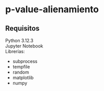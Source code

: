 # p-value-alienamiento

## Requisitos
Python 3.12.3 <br>
Jupyter Notebook <br>
Librerías: 
<ul>
  <li> subprocess </li>
  <li> tempfile </li>
  <li> random </li>
  <li> matplotlib </li>
  <li> numpy </li>
</ul>
